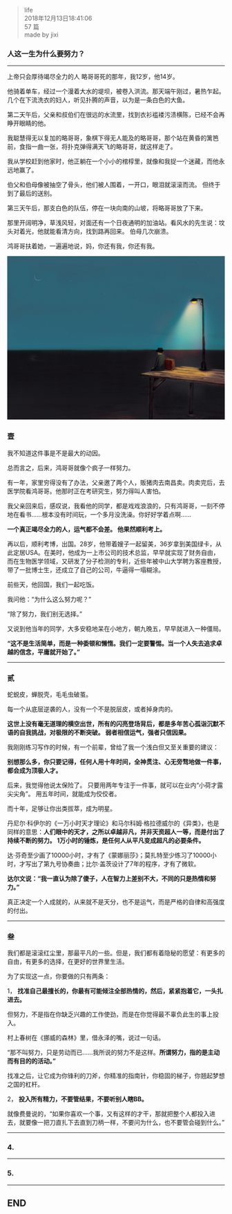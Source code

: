> life  
> 2018年12月13日18:41:06       
> 57 篇  
>made by jixi  

### 人这一生为什么要努力？


----------
上帝只会厚待竭尽全力的人 略哥哥死的那年，我12岁，他14岁。   

他骑着单车，经过一个漫着大水的堤坝，被卷入洪流。那天端午刚过，暑热乍起。几个在下流洗衣的妇人，听见扑腾的声音，以为是一条白色的大鱼。   

第二天午后，父亲和叔伯们在很远的水流里，找到衣衫褴褛污渍横陈，已经不会再睁开眼睛的他。  

我聪慧得无以复加的略哥哥，象棋下得无人能及的略哥哥，那个站在黄昏的篱笆前，食指一曲一张，将扑克弹得满天飞的略哥哥，就这样走了。  

我从学校赶到他家时，他正躺在一个小小的棺椁里，就像和我捉一个迷藏，而他永远地赢了。  

伯父和伯母像被抽空了骨头，他们被人围着，一开口，眼泪就滚滚而流。 但终于到了最后的送别。  

第三天午后，那支白色的队伍，停在一块向南的山坡，将略哥哥放了下来。  

那里开阔明净，草浅风轻，对面还有一个日夜通明的加油站。看风水的先生说：坟头对着光，他就能看清方向，找到路再回来。 伯母几次崩溃。  

鸿哥哥扶着她，一遍遍地说，妈，你还有我，你还有我。  

![enter description here](https://www.github.com/jixiyu/images3/raw/master/小书匠/1544700927821.png)

### 壹

 我不知道这件事是不是最大的动因。    
 
 总而言之，后来，鸿哥哥就像个疯子一样努力。   

有一年，家里穷得没有了办法，父亲邀了两个人，贩猪肉去南昌卖。肉卖完后，去医学院看鸿哥哥。他那时正在考研究生，努力得叫人害怕。  

我父亲回来后，感叹说，我看他的同学，都是戏戏浪浪的，只有鸿哥哥，一刻不停地在看书……根本没有时间玩，一个多月没洗澡。你好好学着点啊……   

<b>一个真正竭尽全力的人，运气都不会差。 他果然顺利考上。</b>  

再以后，顺利考博，出国。28岁，他带着嫂子一起留美，36岁拿到美国绿卡，从此定居USA。在美时，他成为一上市公司的技术总监，早早就实现了财务自由，而在生物医学领域，又研发了分子检测的专利，近些年被中山大学聘为客座教授，带了一批博士生，还成立了自己的公司，牛逼得一塌糊涂。   

前些天，他回国，我们一起吃饭。   

我问他：“为什么这么努力呢？”   

“除了努力，我们别无选择。”   

又说到他当年的同学，大多安稳地呆在小地方，朝九晚五，早早就进入一种僵局。   

<b>“这不是生活简单，而是一种委顿和懒惰。我们一定要警惕。当一个人失去追求卓越的信念，平庸就开始了。”</b>  


----------

### 贰

蛇蜕皮，蝉脱壳，毛毛虫破茧。   

每一个从底层逆袭的人，没有一个不是脱层皮，或者掉身肉的。  

<b>这世上没有毫无道理的横空出世，所有的闪亮登场背后，都是多年苦心孤诣沉默不语的自我挑战，对极限的不断突破。 弱者相信运气，强者只信因果。</b>   

我刚刚练习写作的时候，有一个前辈，曾给了我一个浅白但又至关重要的建议：  

<b>别想那么多，你只要记得，任何人用十年时间，全神贯注、心无旁骛地做一件事，都会成为顶极人才。</b>    

后来，我觉得他说太保险了。 只要用两年专注于一件事，就可以在业内“小荷才露尖尖角”。 用五年时间，就能成为佼佼者。   

而十年，足够让你出类拔萃，成为明星。  

丹尼尔·科伊尔的《一万小时天才理论》和马尔科姆·格拉德威尔的《异类》，也是同样的意思：<b>人们眼中的天才，之所以卓越非凡，并非天资超人一等，而是付出了持续不断的努力。 1万小时的锤炼，是任何人从平凡变成超凡的必要条件。</b>   

达·芬奇至少画了10000小时，才有了《蒙娜丽莎》；莫扎特至少练习了10000小时，才写出了第九号协奏曲；比尔·盖茨设计了7年的程序，才有了微软。  

<b>达尔文说：“我一直认为除了傻子，人在智力上差别不大，不同的只是热情和努力。”</b>   

真正决定一个人成就的，从来就不是天分，也不是运气，而是严格的自律和高强度的付出。    



----------

### 叁

我们都是滚滚红尘里，那最平凡的一些。但是，我们都有着隐秘的愿望：有更多的自由，有更多的选择，在更好的世界里生活。  
 
为了实现这一点，你要做的只有两条：  

1， <b>找准自己最擅长的，你最有可能倾注全部热情的，然后，紧紧抱着它，一头扎进去。</b>  

但努力，不是指在你缺乏兴趣的工作使劲，而是在你觉得最不辜负此生的事上投入。  

村上春树在《挪威的森林》里，借永泽的嘴，说过一句话。  

“那不叫努力，只是劳动而已……我所说的努力不是这样。<b>所谓努力，指的是主动而有目的的活动。”</b>  
 
找准之后，让它成为你锋利的刀斧，你精准的指南针，你稳固的梯子，你翘起梦想之国的杠杆。  


2， <b>投入所有精力，不要管结果，不要听别人瞎BB。</b>  

就像费曼说的，“如果你喜欢一个事，又有这样的才干，那就把整个人都投入进去，就要像一把刀直扎下去直到刀柄一样，不要问为什么，也不要管会碰到什么。”  

----------

### 4. 


----------

### 5. 



----------
## END

